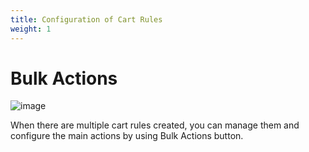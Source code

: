 ```yaml
---
title: Configuration of Cart Rules
weight: 1
---
```


# Bulk Actions

![image](static/img/bulk-actions.png)

When there are multiple cart rules created, you can manage them and configure the main actions by using Bulk Actions button.
